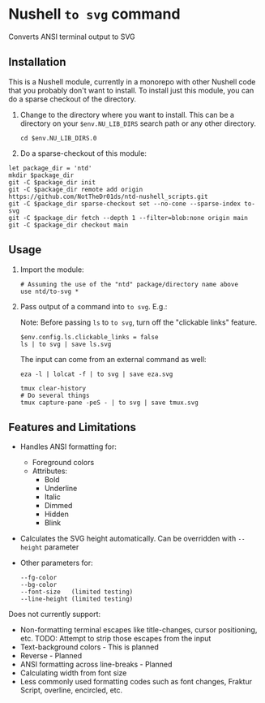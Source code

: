 # Nushell `to svg` command

Converts ANSI terminal output to SVG

## Installation

This is a Nushell module, currently in a monorepo with other Nushell code that you probably don't want to install.  To install just this module, you can do a sparse checkout of the directory.

1. Change to the directory where you want to install.  This can be a directory on your `$env.NU_LIB_DIRS` search path or any other directory.

   ```nu
   cd $env.NU_LIB_DIRS.0
   ```

2. Do a sparse-checkout of this module:

```nu
let package_dir = 'ntd'
mkdir $package_dir
git -C $package_dir init
git -C $package_dir remote add origin https://github.com/NotTheDr01ds/ntd-nushell_scripts.git
git -C $package_dir sparse-checkout set --no-cone --sparse-index to-svg
git -C $package_dir fetch --depth 1 --filter=blob:none origin main
git -C $package_dir checkout main
```

## Usage

1. Import the module:

   ```nu
   # Assuming the use of the "ntd" package/directory name above
   use ntd/to-svg *
   ```

2. Pass output of a command into `to svg`. E.g.:

   Note: Before passing `ls` to `to svg`, turn off the "clickable links" feature.

   ```nu
   $env.config.ls.clickable_links = false
   ls | to svg | save ls.svg
   ```

   The input can come from an external command as well:

   ```nu
   eza -l | lolcat -f | to svg | save eza.svg
   ```

   ```nu
   tmux clear-history
   # Do several things
   tmux capture-pane -peS - | to svg | save tmux.svg
   ```

## Features and Limitations

* Handles ANSI formatting for:
  * Foreground colors
  * Attributes:
    * Bold
    * Underline
    * Italic
    * Dimmed
    * Hidden
    * Blink

* Calculates the SVG height automatically.  Can be overridden with `--height` parameter

* Other parameters for:

  ```nu
  --fg-color
  --bg-color
  --font-size   (limited testing)
  --line-height (limited testing)
  ```

Does not currently support:

* Non-formatting terminal escapes like title-changes, cursor positioning, etc.  TODO: Attempt to strip those escapes from the input
* Text-background colors - This is planned
* Reverse - Planned
* ANSI formatting across line-breaks - Planned
* Calculating width from font size
* Less commonly used formatting codes such as font changes, Fraktur Script, overline, encircled, etc.